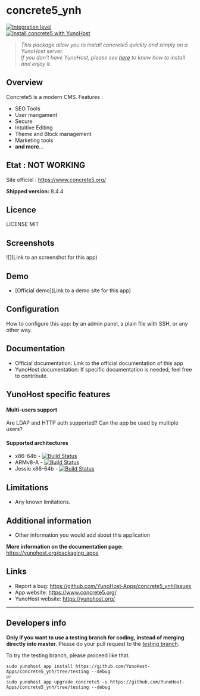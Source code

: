 # concrete5_ynh
[![Integration level](https://dash.yunohost.org/integration/concrete5.svg)](https://ci-apps.yunohost.org/jenkins/job/concrete5%20%28Community%29/lastBuild/consoleFull)  
[![Install concrete5 with YunoHost](https://install-app.yunohost.org/install-with-yunohost.png)](https://install-app.yunohost.org/?app=concrete5)

> *This package allow you to install concrete5 quickly and simply on a YunoHost server.  
If you don't have YunoHost, please see [here](https://yunohost.org/#/install) to know how to install and enjoy it.*

## Overview
Concrete5 is a modern CMS.
Features : 
* SEO Tools
* User mangament
* Secure
* Intuitive Editing
* Theme and Block management
* Marketing tools
* **and more**...

## Etat : NOT WORKING  

Site officiel : https://www.concrete5.org/

**Shipped version:** 8.4.4


## Licence

LICENSE MIT

## Screenshots

![](Link to an screenshot for this app)

## Demo

* [Official demo](Link to a demo site for this app)

## Configuration

How to configure this app: by an admin panel, a plain file with SSH, or any other way.

## Documentation

 * Official documentation: Link to the official documentation of this app
 * YunoHost documentation: If specific documentation is needed, feel free to contribute.

## YunoHost specific features

#### Multi-users support

Are LDAP and HTTP auth supported?
Can the app be used by multiple users?

#### Supported architectures

* x86-64b - [![Build Status](https://ci-apps.yunohost.org/jenkins/job/concrete5%20(Community)/badge/icon)](https://ci-apps.yunohost.org/jenkins/job/concrete5%20(Community)/)
* ARMv8-A - [![Build Status](https://ci-apps-arm.yunohost.org/jenkins/job/concrete5%20(Community)%20(%7EARM%7E)/badge/icon)](https://ci-apps-arm.yunohost.org/jenkins/job/concrete5%20(Community)%20(%7EARM%7E)/)
* Jessie x86-64b - [![Build Status](https://ci-stretch.nohost.me/jenkins/job/concrete5%20(Community)/badge/icon)](https://ci-stretch.nohost.me/jenkins/job/concrete5%20(Community)/)

## Limitations

* Any known limitations.

## Additional information

* Other information you would add about this application

**More information on the documentation page:**  
https://yunohost.org/packaging_apps

## Links

 * Report a bug: https://github.com/YunoHost-Apps/concrete5_ynh/issues
 * App website: https://www.concrete5.org/
 * YunoHost website: https://yunohost.org/

---

Developers info
----------------

**Only if you want to use a testing branch for coding, instead of merging directly into master.**
Please do your pull request to the [testing branch](https://github.com/YunoHost-Apps/concrete5_ynh/tree/testing).

To try the testing branch, please proceed like that.
```
sudo yunohost app install https://github.com/YunoHost-Apps/concrete5_ynh/tree/testing --debug
or
sudo yunohost app upgrade concrete5 -u https://github.com/YunoHost-Apps/concrete5_ynh/tree/testing --debug
```

